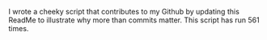 I wrote a cheeky script that contributes to my Github by updating this ReadMe to illustrate why more than commits matter. This script has run 561 times.